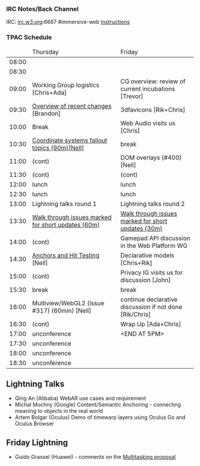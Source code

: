 ### IRC Notes/Back Channel

IRC: [irc.w3.org](http://irc.w3.org/):6667 #immersive-web [Instructions](https://github.com/immersive-web/administrivia/blob/master/IRC.md)

### TPAC Schedule

<table>
<thead>
<tr><td><td>Thursday<td>Friday</tr>
<tbody>
<tr><td>08:00<td><td>
<tr><td>08:30<td><td>
<tr><td>09:00<td>Working Group logistics [Chris+Ada]<td>CG overview: review of current incubations [Trevor]
  <tr><td>09:30<td><a target="_blank" href="https://docs.google.com/presentation/d/1K_6QI5XI5beF4Pum9BqCgbjvi_mWWYPd-SEbkoNHEn4/edit?usp=sharing">Overview of recent changes</a> [Brandon]<td>3dfavicons [Rik+Chris]
<tr><td>10:00<td>Break<td>Web Audio visits us [Chris]
<tr><td>10:30<td><a target="_blank" href="https://github.com/immersive-web/administrivia/blob/master/TPAC-2018/cs-fallout-topics.md">Coordinate systems fallout topics (90m)[Nell]</a><td>break
<tr><td>11:00<td>(cont)<td>DOM overlays (#400) [Nell]
<tr><td>11:30<td>(cont)<td>(cont)
<tr><td>12:00<td>lunch<td>lunch
<tr><td>12:30<td>lunch<td>lunch
<tr><td>13:00<td>Lightning talks round 1<td>Lightning talks round 2
<tr><td>13:30<td><a target="_blank" href="https://github.com/immersive-web/webxr/issues?q=is%3Aissue+is%3Aopen+label%3A%22FTF+discussion+requested%22">Walk through issues marked for short updates  (60m)</a><td><a target="_blank" href="https://github.com/immersive-web/webxr/issues?q=is%3Aissue+is%3Aopen+label%3A%22FTF+discussion+requested%22">Walk through issues marked for short updates  (30m)</a>
<tr><td>14:00<td>(cont)<td>Gamepad API discussion in the Web Platform WG
<tr><td>14:30<td><a target="_blank" href="https://github.com/immersive-web/administrivia/blob/master/TPAC-2018/anchors-topics.md">Anchors and Hit Testing</a> [Nell]<td>Declarative models [Chris+Rik]
<tr><td>15:00<td>(cont)<td>Privacy IG visits us for discussion [John]
<tr><td>15:30<td>break<td>break
<tr><td>16:00<td>Multiview/WebGL2 (issue #317) (60min) [Nell]<td>continue declarative discussion if not done [Rik/Chris]
<tr><td>16:30<td>(cont)<td>Wrap Up [Ada+Chris]
<tr><td>17:00<td>unconference<td>&lt;END AT 5PM&gt;
<tr><td>17:30<td>unconference<td>
<tr><td>18:00<td>unconference<td>
<tr><td>18:30<td>unconference<td>
</table>

Lightning Talks
---------------
- Qing An (Alibaba) WebAR use cases and requirement
- Michal Mochny (Google) Content/Semantic Anchoring - connecting meaning to objects in the real world
- Artem Bolgar (Oculus) Demo of timewarp layers using Oculus Go and Oculus Browser

Friday Lightning
----------------

- Guido Grassel (Huawei) - comments on the [Multitasking proposal](https://github.com/immersive-web/proposals/issues/15)
 

